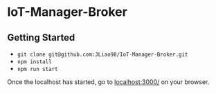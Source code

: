 # IoT-Manager-Broker

## Getting Started

- `git clone git@github.com:JLiao98/IoT-Manager-Broker.git`
- `npm install`
- `npm run start`

Once the localhost has started, go to [localhost:3000/](http://localhost:3000/) on your browser.